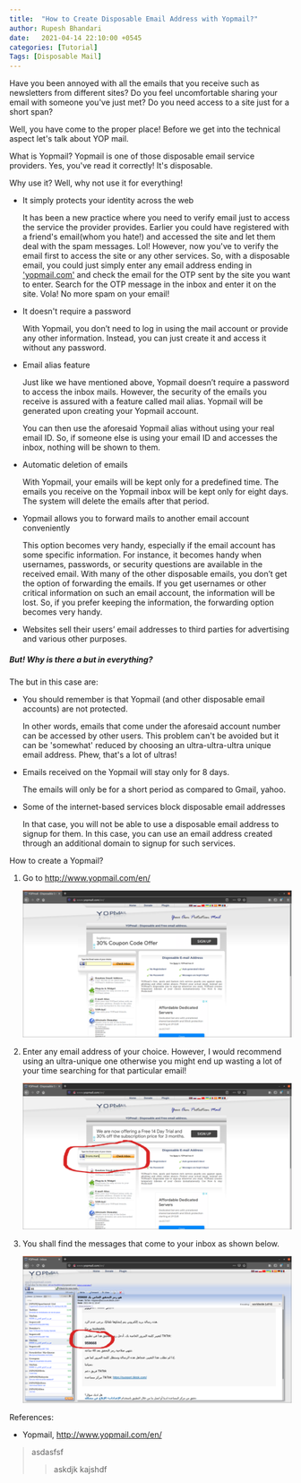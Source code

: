 ```yaml
---
title:  "How to Create Disposable Email Address with Yopmail?"
author: Rupesh Bhandari
date:   2021-04-14 22:10:00 +0545
categories: [Tutorial] 
Tags: [Disposable Mail] 
---
```


Have you been annoyed with all the emails that you receive such as newsletters from different sites? Do you feel uncomfortable sharing your email with someone you've just met? Do you need access to a site just for a short span?

Well, you have come to the proper place! Before we get into the technical aspect let's talk about YOP mail.

What is Yopmail?
Yopmail is one of those disposable email service providers. Yes, you've read it correctly! It's disposable.

Why use it?
Well, why not use it for everything!

- It simply protects your identity across the web

    It has been a new practice where you need to verify email just to access the service the provider provides. Earlier you could have registered with a friend's email(whom you hate!) and accessed the site and let them deal with the spam messages. Lol! However, now you've to verify the email first to access the site or any other services. So, with a disposable email, you could just simply enter any email address ending in <a href="http://www.yopmail.com/en/" target="_blank">'yopmail.com'</a> and check the email for the OTP sent by the site you want to enter. Search for the OTP message in the inbox and enter it on the site. Vola! No more spam on your email!
- It doesn't require a password

    With Yopmail, you don’t need to log in using the mail account or provide any other information. Instead, you can just create it and access it without any password.

- Email alias feature

    Just like we have mentioned above, Yopmail doesn’t require a password to access the inbox mails. However, the security of the emails you receive is assured with a feature called mail alias. Yopmail will be generated upon creating your Yopmail account.

    You can then use the aforesaid Yopmail alias without using your real email ID. So, if someone else is using your email ID and accesses the inbox, nothing will be shown to them.

- Automatic deletion of emails

    With Yopmail, your emails will be kept only for a predefined time. The emails you receive on the Yopmail inbox will be kept only for eight days. The system will delete the emails after that period.

- Yopmail allows you to forward mails to another email account conveniently

    This option becomes very handy, especially if the email account has some specific information. For instance, it becomes handy when usernames, passwords, or security questions are available in the received email. With many of the other disposable emails, you don’t get the option of forwarding the emails. If you get usernames or other critical information on such an email account, the information will be lost. So, if you prefer keeping the information, the forwarding option becomes very handy.

- Websites sell their users’ email addresses to third parties for advertising and various other purposes.

##### But! Why is there a but in everything?

The but in this case are:

- You should remember is that Yopmail (and other disposable email accounts) are not protected.

    In other words, emails that come under the aforesaid account number can be accessed by other users. This problem can't be avoided but it can be 'somewhat' reduced by choosing an ultra-ultra-ultra unique email address. Phew, that's a lot of ultras!
- Emails received on the Yopmail will stay only for 8 days.

    The emails will only be for a short period as compared to Gmail, yahoo.

- Some of the internet-based services block disposable email addresses

    In that case, you will not be able to use a disposable email address to signup for them. In this case, you can use an email address created through an additional domain to signup for such services.

How to create a Yopmail?

1. Go to
    <a href="http://www.yopmail.com/en/" target="_blank"><http://www.yopmail.com/en/></a>

    ![Step 1, Home Page](/assets/img/Yopmail/1.png)

2. Enter any email address of your choice. However, I would recommend using an ultra-unique one otherwise you might end up wasting a lot of your time searching for that particular email!

    ![Step 2, Email Bar](/assets/img/Yopmail/2.png)

3. You shall find the messages that come to your inbox as shown below.

    ![Step 3, Inbox](/assets/img/Yopmail/3.png)

References:

- Yopmail, <http://www.yopmail.com/en/>

> asdasfsf
>> askdjk
> kajshdf
